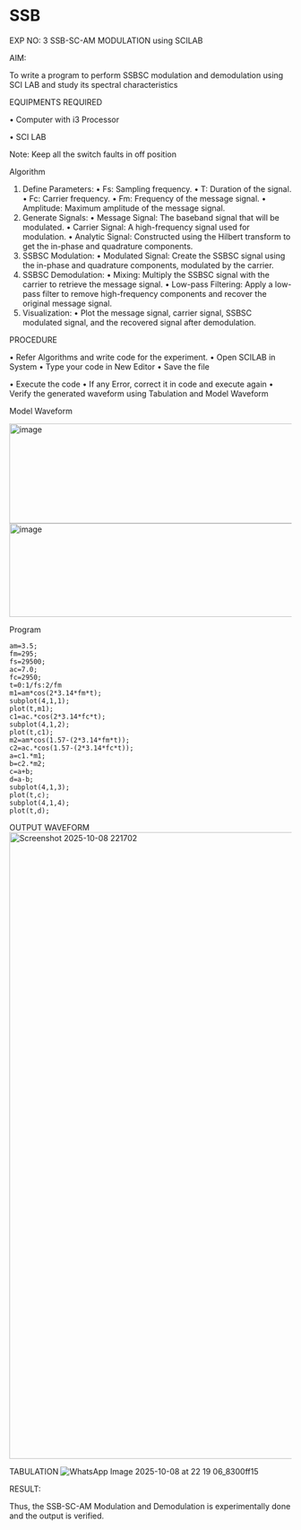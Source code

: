 # SSB

EXP NO: 3	SSB-SC-AM MODULATION using SCILAB

AIM:

To write a program to perform SSBSC modulation and demodulation using SCI LAB and study its spectral characteristics

EQUIPMENTS REQUIRED

•	Computer with i3 Processor

•	SCI LAB

Note: Keep all the switch faults in off position


Algorithm
1.	Define Parameters:
•	Fs: Sampling frequency.
•	T: Duration of the signal.
•	Fc: Carrier frequency.
•	Fm: Frequency of the message signal.
•	Amplitude: Maximum amplitude of the message signal.
2.	Generate Signals:
•	Message Signal: The baseband signal that will be modulated.
•	Carrier Signal: A high-frequency signal used for modulation.
•	Analytic Signal: Constructed using the Hilbert transform to get the in-phase and quadrature components.
3.	SSBSC Modulation:
•	Modulated Signal: Create the SSBSC signal using the in-phase and quadrature components, modulated by the carrier.
4.	SSBSC Demodulation:
•	Mixing: Multiply the SSBSC signal with the carrier to retrieve the message signal.
•	Low-pass Filtering: Apply a low-pass filter to remove high-frequency components and recover the original message signal.
5.	Visualization:
•	Plot the message signal, carrier signal, SSBSC modulated signal, and the recovered signal after demodulation.


PROCEDURE

•	Refer Algorithms and write code for the experiment.
•	Open SCILAB in System
•	Type your code in New Editor
•	Save the file
 
•	Execute the code
•	If any Error, correct it in code and execute again
•	Verify the generated waveform using Tabulation and Model Waveform

Model Waveform

<img width="704" height="178" alt="image" src="https://github.com/user-attachments/assets/32ee29b3-0d95-4192-9762-972d50c05c90" />
<img width="706" height="167" alt="image" src="https://github.com/user-attachments/assets/bff0d8fd-d679-444e-af37-0b34585853c1" />

Program
```
am=3.5;
fm=295;
fs=29500;
ac=7.0;
fc=2950;
t=0:1/fs:2/fm
m1=am*cos(2*3.14*fm*t);
subplot(4,1,1);
plot(t,m1);
c1=ac.*cos(2*3.14*fc*t);
subplot(4,1,2);
plot(t,c1);
m2=am*cos(1.57-(2*3.14*fm*t));
c2=ac.*cos(1.57-(2*3.14*fc*t));
a=c1.*m1;
b=c2.*m2;
c=a+b;
d=a-b;
subplot(4,1,3);
plot(t,c);
subplot(4,1,4);
plot(t,d);
```

OUTPUT WAVEFORM
<img width="1919" height="1118" alt="Screenshot 2025-10-08 221702" src="https://github.com/user-attachments/assets/1a737f3d-7608-443b-873b-68bfe7c89aa6" />

TABULATION
![WhatsApp Image 2025-10-08 at 22 19 06_8300ff15](https://github.com/user-attachments/assets/a596a7c9-3247-4ec8-8a4f-090ebce0f1c6)

RESULT:

Thus, the SSB-SC-AM Modulation and Demodulation is experimentally done and the output is verified.





